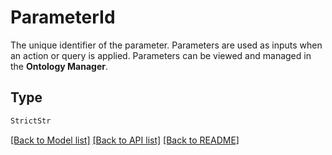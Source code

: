 # ParameterId

The unique identifier of the parameter. Parameters are used as inputs when an action or query is applied.
Parameters can be viewed and managed in the **Ontology Manager**.


## Type
```python
StrictStr
```


[[Back to Model list]](../../README.md#documentation-for-models) [[Back to API list]](../../README.md#documentation-for-api-endpoints) [[Back to README]](../../README.md)
